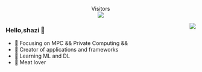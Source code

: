 <p align="center"> 
  Visitors<br><img src="https://profile-counter.glitch.me/shazi4399/count.svg" />
</p>

<img align="right" src="https://github-readme-stats.vercel.app/api?username=shazi4399&show_icons=true&theme=merko" />
<!-- <img align="right" src="https://github-readme-stats.vercel.app/api?username=shazi4399&show_icons=true&icon_color=CE1D2D&text_color=718096&bg_color=ffffff&hide_title=true" /> -->

### Hello,shazi 👋

- :orange_book: Focusing on MPC && Private Computing && 
- :hammer: Creator of applications and frameworks
- 🌱 Learning ML and DL
- :meat_on_bone: Meat lover










<!--
**shazi4399/shazi4399** is a ✨ _special_ ✨ repository because its `README.md` (this file) appears on your GitHub profile.
Here are some ideas to get you started:
- 🔭 I’m currently working on ...
- 🌱 I’m currently learning ...
- 👯 I’m looking to collaborate on ...
- 🤔 I’m looking for help with ...
- 💬 Ask me about ...
- 📫 How to reach me: ...
- 😄 Pronouns: ...
- ⚡ Fun fact: ...
-->
